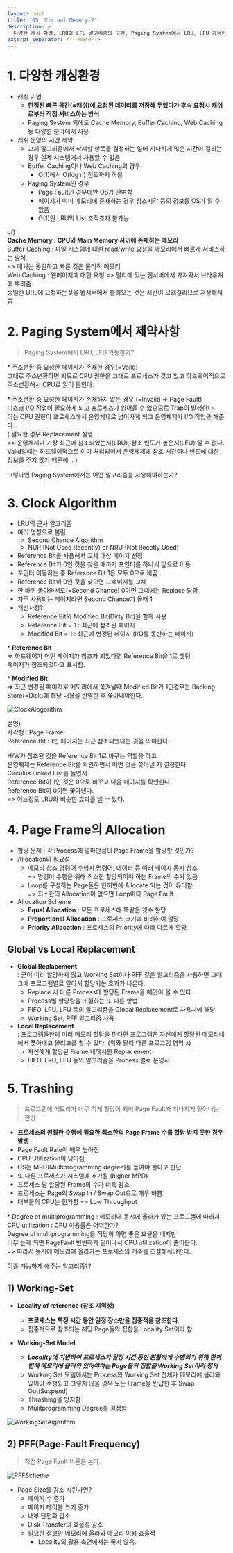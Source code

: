 ```yaml
---
layout: post
title: "09. Virtual Memory-2"
description: >
  다양한 캐싱 환경, LRU와 LFU 알고리즘의 구현, Paging System에서 LRU, LFU 가능한가?, Clock Algorithm, Page Frame의 Allocation, Global vs. Local Replacement, Thrashing, Thrashing Diagram, Working-Set Model, Working-Set Algorithm, PFF(Page-Fault Frequency) Scheme, Page Size의 결정
excerpt_separator: <!--more-->
---
```


<!--more-->
  
# 1. 다양한 캐싱환경
- 캐싱 기법
  - **한정된 빠른 공간(=캐쉬)에 요청된 데이터를 저장해 두었다가 후속 요청시 캐쉬로부터 직접 서비스하는 방식**
  - Paging System 외에도 Cache Memory, Buffer Caching, Web Caching 등 다양한 분야에서 사용
- 캐쉬 운영의 시간 제약
  - 교체 알고리즘에서 삭제할 항목을 결정하는 일에 지나치게 많은 시간이 걸리는 경우 실제 시스템에서 사용할 수 없음
  - Buffer Caching이나 Web Caching의 경우
    - O(1)에서 O(log n) 정도까지 허용
  - Paging System인 경우
    - Page Fault인 경우에만 OS가 관여함
    - 페이지가 이미 메모리에 존재하는 경우 참조시각 등의 정보를 OS가 알 수 없음
    - O(1)인 LRU의 List 조작조차 불가능
  
cf)   
**Cache Memory : CPU와 Main Memory 사이에 존재하는 메모리**   
Buffer Caching : 파일 시스템에 대한 read/write 요청을 메모리에서 빠르게 서비스하는 방식   
=> 매체는 동일하고 빠른 것은 물리적 메모리     
Web Caching : 웹페이지에 대한 요청 => 멀리에 있는 웹서버에서 가져와서 브라우져에 뿌려줌   
동일한 URL에 요청하는것을 웹서버에서 불러오는 것은 시간이 오래걸리므로 저장해서 씀    

# 2. Paging System에서 제약사항
> Paging System에서 LRU, LFU 가능한가?    

\* 주소변환 증 요청한 페이지가 존재한 경우(=Vaild)    
그대로 주소변환하면 되므로 CPU 권한을 그대로 프로세스가 갖고 있고
하드웨어적으로 주소변환해서 CPU로 읽어 들인다.    

\* 주소변환 중 요청한 페이지가 존재하지 않는 경우 (=Invaild => Page Fault)    
디스크 I/O 작업이 필요하게 되고 프로세스가 읽어올 수 없으므로 Trap이 발생한다.    
이는 CPU 권한이 프로세스에서 운영체제로 넘어가게 되고 운영체제가 I/O 작업을 해준다.     
( 필요한 경우 Replacement 실행  
=> 운영체제가 가장 최근에 참조되었는지(LRU), 참조 빈도가 높은지(LFU) 알 수 없다.    
Valid일때는 하드웨어적으로 이미 처리되어서 운영체제에 참조 시간이나 빈도에 대한 정보를 주지 않기 때문에... )    

그렇다면 Paging System에서는 어떤 알고리즘을 사용해야하는가?    

# 3. Clock Algorithm
- LRU의 근사 알고리즘
- 여러 명칭으로 불림
  - Second Chance Algorithm
  - NUR (Not Used Recently) or NRU (Not Recetly Used)
- Reference Bit을 사용해서 교체 대상 페이지 선정
- Reference Bit가 0인 것을 찾을 때까지 포인터를 하나씩 앞으로 이동
- 포인터 이동하는 중 Reference Bit 1은 모두 0으로 바꿈
- Reference Bit이 0인 것을 찾으면 그페이지를 교체
- 한 바퀴 돌아와서도(=Second Chance) 0이면 그때에는 Replace 당함
- 자주 사용되는 페이지라면 Second Chance가 올때 1
- 개선사항?
  - Reference Bit와 Modified Bit(Dirty Bit)을 함께 사용
  - Reference Bit = 1 : 최근에 참조된 페이지
  - Modified Bit = 1 : 최근에 변경된 페이지 (I/O를 동반하는 페이지)

\* **Reference Bit**    
=> 하드웨어가 어떤 페이지가 참조가 되었다면 Reference Bit을 1로 셋팅    
페이지가 참조되었다고 표시함.

\* **Modified Bit**    
=> 최근 변경된 페이지로 메모리에서 쫓겨날때 Modified Bit가 1인경우는 
Backing Store(=Disk)에 해당 내용을 반영한 후 쫓아내야한다.    

![ClockAlogorithm](../../../assets/img/os/ClockAlogorithm.png)  

설명)   
사각형 : Page Frame   
Reference Bit : 1인 페이지는 최근 참조되었다는 것을 의미한다.   

H/W가 참조된 것을 Reference Bit 1로 바꾸는 역할을 하고    
운영체제는 Reference Bit를 확인하면서 어떤 것을 쫓아낼 지 결정한다.   
Circulus Linked List를 돌면서   
Reference Bit이 1인 것은 0으로 바꾸고 다음 페이지를 확인한다.   
Reference Bit이 0이면 쫓아낸다.   
=> 어느정도 LRU와 비슷한 효과를 낼 수 있다.

# 4. Page Frame의 Allocation
- 할당 문제 : 각 Process에 얼마만큼의 Page Frame을 할당할 것인가?
- Allocation의 필요성
  - 메모리 참조 명령어 수행시 명령어, 데이터 등 여러 페이지 동시 참조   
  => 명령어 수행을 위해 최소한 할당되어야 하는 Frame의 수가 있음
  - Loop를 구성하는 Page들은 한꺼번에 Allocate 되는 것이 유리함   
  => 최소한의 Allocation이 없으면 Loop마다 Page Fault
- Allocation Scheme
  - **Equal Allocation** : 모든 프로세스에 똑같은 갯수 할당
  - **Proportional Allocation** : 프로세스 크기에 비례하여 할당
  - **Priority Allocation** : 프로세스의 Priority에 따라 다르게 할당

## Global vs Local Replacement
- **Global Replacement**    
: 굳이 미리 할당하지 않고 Working Set이나 PFF 같은 알고리즘을 사용하면 
그때그때 프로그램별로 알아서 할당되는 효과가 나온다.
  - Replace 시 다른 Process에 할당된 Frame을 빼앗아 올 수 있다.
  - Process별 할당량을 조절하는 또 다른 방법
  - FIFO, LRU, LFU 등의 알고리즘을 Global Replacement로 사용시에 해당
  - Working Set, PFF 알고리즘 사용
- **Local Replacement**   
: 프로그램들한테 미리 메모리 할당을 한다면 프로그램은 자신에게 할당된 메모리내에서 쫓아내고 올리고를 할 수 있다. (위와 달리 다른 프로그램 영역 x)
  - 자신에게 할당된 Frame 내에서만 Replacement
  - FIFO, LRU, LFU 등의 알고리즘을 Process 별로 운영시

# 5. Trashing
> 프로그램에 메모리가 너무 적게 할당이 되어 Page Fault가 지나치게 일어나는 현상

- **프로세스의 원활한 수행에 필요한 최소한의 Page Frame 수를 할당 받지 못한 경우 발생**
- Page Fault Rate이 매우 높아짐
- CPU Utilization이 낮아짐
- OS는 MPD(Multiprogramming degree)를 높여야 한다고 판단
- 또 다른 프로세스가 시스템에 추가됨 (higher MPD)
- 프로세스 당 할당된 Frame의 수가 더욱 감소
- 프로세스는 Page의 Swap In / Swap Out으로 매우 바쁨
- 대부분의 CPU는 한가함 => Low Throughput

\* Degree of multiprogramming : 메모리에 동시에 올라가 있는 프로그램에 따라서 CPU utilization : CPU 이용률은 어떠한가?    
Degree of multiprogramming을 적당히 하면 좋은 효율을 내지만   
너무 높게 되면 PageFault 빈번하게 일어나서 CPU utilization이 줄어든다.    
=> 따라서 동시에 메모리에 올라가는 프로세스의 개수를 조절해줘야한다.    

이를 가능하게 해주는 알고리즘??

## 1) Working-Set
- **Locality of reference (참조 지역성)**
  - **프로세스는 특정 시간 동안 일정 장소만을 집중적을 참조한다.**
  - 집중저으로 참조되는 해당 Page들의 집합을 Locality Set이라 함.

- **Working-Set Model**
  - ***Locality에 기반하여 프로세스가 일정 시간 동안 원활하게 수행되기 위해 한꺼번에 메모리에 올라와 있어야하는 Page들의 집합을 Working Set이라 정의***
  - Working Set 모델에서는 Process의 Working Set 전체가 메모리에 올라와 있어야 수행되고 그렇지 않을 경우 모든 Frame을 반납한 후 Swap Out(Suspend)
  - Thrashing을 방지함
  - Mulitprogramming Degree를 결정함

![WorkingSetAlgorithm](../../../assets/img/os/WorkingSetAlgorithm.png) 


## 2) PFF(Page-Fault Frequency)
> 직접 Page Fault 비율을 본다.

![PFFScheme](../../../assets/img/os/PFFScheme.png)

- Page Size를 감소 시킨다면?
  - 페이지 수 증가
  - 페이지 테이블 크기 증가
  - 내부 단편화 감소
  - Disk Transfer의 효율성 감소
  - 필요한 정보만 메모리에 올라와 메모리 이용 효율적
    - Locality의 활용 측면에서는 좋지 않음.

